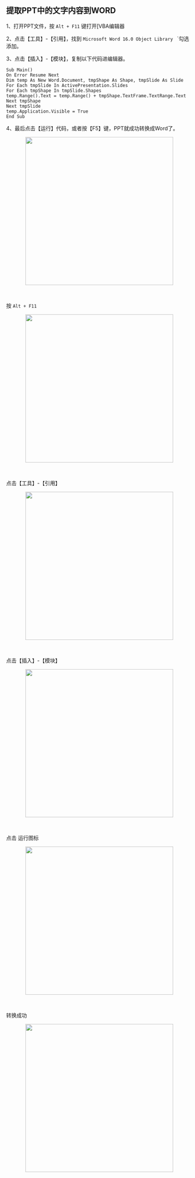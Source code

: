 ## 提取PPT中的文字内容到WORD

1、打开PPT文件，按 `Alt + F11`  键打开[VBA编辑器

2、点击【工具】-【引用】，找到 `Microsoft Word 16.0 Object Library ` `勾选添加。

3、点击【插入】-【模块】，复制以下代码进编辑器。


```
Sub Main()
On Error Resume Next
Dim temp As New Word.Document, tmpShape As Shape, tmpSlide As Slide
For Each tmpSlide In ActivePresentation.Slides
For Each tmpShape In tmpSlide.Shapes
temp.Range().Text = temp.Range() + tmpShape.TextFrame.TextRange.Text
Next tmpShape
Next tmpSlide
temp.Application.Visible = True
End Sub
```

4、最后点击【运行】代码，或者按【F5】键，PPT就成功转换成Word了。


<p align="center"><img src="https://cdn.jsdelivr.net/gh/zb9678/img9@main/im1/07.13:13:02:20.png" style="width:400px;"></p><br>

按 `Alt + F11`  

<p align="center"><img src="https://cdn.jsdelivr.net/gh/zb9678/img9@main/im1/07.13:13:03:15.png" style="width:400px;"></p><br>

点击【工具】-【引用】

<p align="center"><img src="https://cdn.jsdelivr.net/gh/zb9678/img9@main/im1/07.13:13:05:23.png" style="width:400px;"></p><br>

点击【插入】-【模块】

<p align="center"><img src="https://cdn.jsdelivr.net/gh/zb9678/img9@main/im1/07.13:13:08:11.png" style="width:400px;"></p><br>

点击 运行图标

<p align="center"><img src="https://cdn.jsdelivr.net/gh/zb9678/img9@main/im1/07.13:13:09:28.png" style="width:400px;"></p><br>

转换成功

<p align="center"><img src="https://cdn.jsdelivr.net/gh/zb9678/img9@main/im1/07.13:13:11:05.png" style="width:400px;"></p><br>